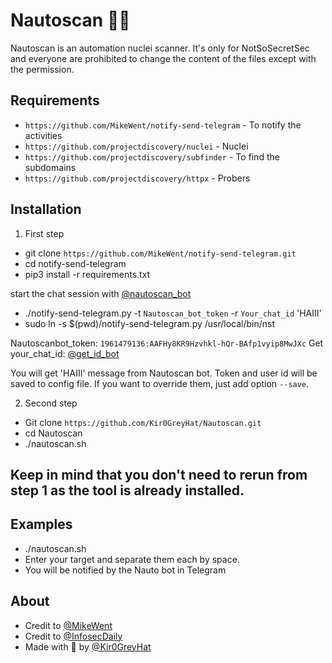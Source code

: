 # Nautoscan 🤖💉
Nautoscan is an automation nuclei scanner. It's only for NotSoSecretSec and everyone are prohibited to change the content of the files except with the permission.

## Requirements
- `https://github.com/MikeWent/notify-send-telegram` - To notify the activities
- `https://github.com/projectdiscovery/nuclei` - Nuclei
- `https://github.com/projectdiscovery/subfinder` - To find the subdomains
- `https://github.com/projectdiscovery/httpx` - Probers

## Installation

1. First step
- git clone `https://github.com/MikeWent/notify-send-telegram.git`
- cd notify-send-telegram
- pip3 install -r requirements.txt

start the chat session with [@nautoscan_bot](https://t.me/nautoscan_bot)

- ./notify-send-telegram.py -t `Nautoscan_bot_token` -r `Your_chat_id` 'HAIII'
- sudo ln -s $(pwd)/notify-send-telegram.py /usr/local/bin/nst

Nautoscanbot_token: `1961479136:AAFHy8KR9Hzvhkl-hQr-BAfp1vyip8MwJXc`
 Get your_chat_id: [@get_id_bot](https://t.me/get_id_bot)

You will get 'HAIII' message from Nautoscan bot. Token and user id will be saved to config file. If you want to override them, just add option `--save`.

2. Second step
- Git clone `https://github.com/Kir0GreyHat/Nautoscan.git` 
- cd Nautoscan
- ./nautoscan.sh

## Keep in mind that you don't need to rerun from step 1 as the tool is already installed.

## Examples

- ./nautoscan.sh
- Enter your target and separate them each by space.
- You will be notified by the Nauto bot in Telegram

## About

- Credit to [@MikeWent](https://github.com/MikeWent/notify-send-telegram)
- Credit to [@InfosecDaily](https://www.youtube.com/channel/UCanyJdu7tbWxxwirWQhKwjQ)
- Made with 💚 by [@Kir0GreyHat](https://github.com/Kir0GreyHat)

